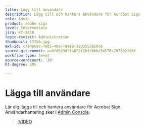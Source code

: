 ```yaml
---
title: Lägg till användare
description: Lägg till och hantera användare för Acrobat Sign
role: Admin
product: adobe sign
level: Intermediate
jira: KT-5418
topic-revisit: Administration
thumbnail: 17356.jpg
exl-id: c714969c-79b5-4ba7-aae8-1803555a50ca
source-git-commit: aa8fd589d214879f2bfcb6bc54576c707532fd6f
workflow-type: tm+mt
source-wordcount: '30'
ht-degree: 20%

---
```


# Lägga till användare

Lär dig lägga till och hantera användare för Acrobat Sign. Användarhantering sker i [Admin Console](https://adminconsole.adobe.com/).

>[!VIDEO](https://video.tv.adobe.com/v/3419315?quality=12&learn=on&hidetitle=true)

